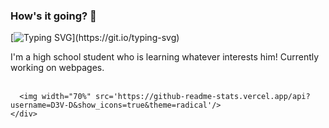 ### How's it going? 👋
[![Typing SVG](https://readme-typing-svg.herokuapp.com?color=%23F7931D&lines=I+am+a+programmer.;I+am+a+high+school+student.;I+am+learning.)](https://git.io/typing-svg)
<html>
  <head></head>
  <body>
    <span>
    I'm a high school student who is learning whatever interests him! Currently working on webpages.
    </span>
    <br>
    <div>
          <br>

      <img width="70%" src='https://github-readme-stats.vercel.app/api?username=D3V-D&show_icons=true&theme=radical'/>
    </div>
    
    
  </body>
</html>

